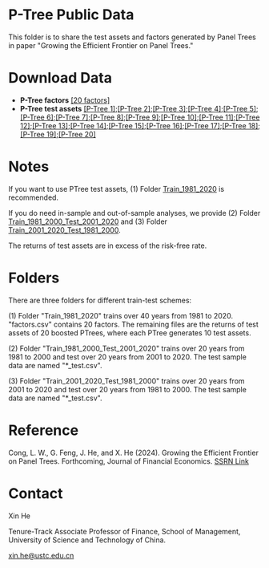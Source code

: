 # P-Tree Public Data
This folder is to share the test assets and factors generated by Panel Trees in paper "Growing the Efficient Frontier on Panel Trees."

# Download Data

- **P-Tree factors** [[20 factors]](Train_1981_2020/factors.csv)
- **P-Tree test assets** [[P-Tree 1]](Train_1981_2020/test_asset_ptree_1.csv);[[P-Tree 2]](Train_1981_2020/test_asset_ptree_2.csv);[[P-Tree 3]](Train_1981_2020/test_asset_ptree_3.csv);[[P-Tree 4]](Train_1981_2020/test_asset_ptree_4.csv);[[P-Tree 5]](Train_1981_2020/test_asset_ptree_5.csv);[[P-Tree 6]](Train_1981_2020/test_asset_ptree_6.csv);[[P-Tree 7]](Train_1981_2020/test_asset_ptree_7.csv);[[P-Tree 8]](Train_1981_2020/test_asset_ptree_8.csv);[[P-Tree 9]](Train_1981_2020/test_asset_ptree_9.csv);[[P-Tree 10]](Train_1981_2020/test_asset_ptree_10.csv);[[P-Tree 11]](Train_1981_2020/test_asset_ptree_11.csv);[[P-Tree 12]](Train_1981_2020/test_asset_ptree_12.csv);[[P-Tree 13]](Train_1981_2020/test_asset_ptree_13.csv);[[P-Tree 14]](Train_1981_2020/test_asset_ptree_14.csv);[[P-Tree 15]](Train_1981_2020/test_asset_ptree_15.csv);[[P-Tree 16]](Train_1981_2020/test_asset_ptree_16.csv);[[P-Tree 17]](Train_1981_2020/test_asset_ptree_17.csv);[[P-Tree 18]](Train_1981_2020/test_asset_ptree_18.csv);[[P-Tree 19]](Train_1981_2020/test_asset_ptree_19.csv);[[P-Tree 20]](Train_1981_2020/test_asset_ptree_20.csv)

# Notes

If you want to use PTree test assets, (1) Folder [Train_1981_2020](https://github.com/Quantactix/P-Tree-Public-Data/tree/main/Train_1981_2020) is recommended. 

If you do need in-sample and out-of-sample analyses, we provide (2) Folder [Train_1981_2000_Test_2001_2020](https://github.com/Quantactix/P-Tree-Public-Data/tree/main/Train_1981_2000_Test_2001_2020) and (3) Folder [Train_2001_2020_Test_1981_2000](https://github.com/Quantactix/P-Tree-Public-Data/tree/main/Train_2001_2020_Test_1981_2000).

The returns of test assets are in excess of the risk-free rate.

# Folders

There are three folders for different train-test schemes:

(1) Folder "Train_1981_2020" trains over 40 years from 1981 to 2020. "factors.csv" contains 20 factors. The remaining files are the returns of test assets of 20 boosted PTrees, where each PTree generates 10 test assets.

(2) Folder "Train_1981_2000_Test_2001_2020" trains over 20 years from 1981 to 2000 and test over 20 years from 2001 to 2020. The test sample data are named "*_test.csv".

(3) Folder "Train_2001_2020_Test_1981_2000" trains over 20 years from 2001 to 2020 and test over 20 years from 1981 to 2000. The test sample data are named "*_test.csv".

# Reference

Cong, L. W., G. Feng, J. He, and X. He (2024). Growing the Efficient Frontier on Panel Trees. Forthcoming, Journal of Financial Economics. [SSRN Link](https://ssrn.com/abstract=3949463)

# Contact 

Xin He

Tenure-Track Associate Professor of Finance,
School of Management, University of Science and Technology of China.

<xin.he@ustc.edu.cn>

